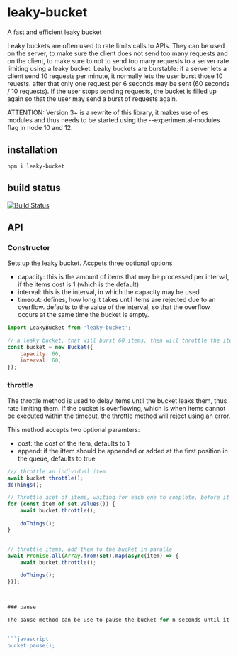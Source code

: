 # leaky-bucket

A fast and efficient leaky bucket

Leaky buckets are often used to rate limits calls to APIs. They can be used on the server, to make sure 
the client does not send too many requests and on the client, to make sure to not to send too many
requests to a server rate limiting using a leaky bucket. Leaky buckets are burstable: if a server lets a
client send 10 requests per minute, it normally lets the user burst those 10 reuests. after that only one
request per 6 seconds may be sent (60 seconds / 10 requests). If the user stops sending requests, the bucket 
is filled up again so that the user may send a burst of requests again.


ATTENTION: Version 3+ is a rewrite of this library, it makes use of es modules and thus needs to be started using the --experimental-modules flag in node 10 and 12.

## installation

    npm i leaky-bucket

## build status

[![Build Status](https://travis-ci.org/eventEmitter/leaky-bucket.png?branch=master)](https://travis-ci.org/eventEmitter/leaky-bucket)


## API

### Constructor


Sets up the leaky bucket. Accpets three optional options

- capacity: this is the amount of items that may be processed per interval, if the items cost is 1 (which is the default)
- interval: this is the interval, in which the capacity may be used
- timeout: defines, how long it takes until items are rejected due to an overflow. defaults to the value of the interval, so that the overflow occurs at the same time the bucket is empty.


```javascript
import LeakyBucket from 'leaky-bucket';

// a leaky bucket, that will burst 60 items, then will throttle the items to one per seond
const bucket = new Bucket({
    capacity: 60,
    interval: 60,
});
```


### throttle

The throttle method is used to delay items until the bucket leaks them, thus rate limiting them. If the bucket is overflowing, which is when items cannot be executed within the timeout, the throttle method will reject using an error.

This method accepts two optional paramters:

- cost: the cost of the item, defaults to 1
- append: if the ittem should be appended or added at the first position in the queue, defaults to true

```javascript
/// throttle an individual item
await bucket.throttle();
doThings();

// Throttle aset of items, waiting for each one to complete, before it's added to the bucket
for (const item of set.values()) {
    await bucket.throttle();

    doThings();
}


// throttle items, add them to the bucket in paralle
await Promise.all(Array.from(set).map(async(item) => {
    await bucket.throttle();

    doThings();
}));



### pause

The pause method can be use to pause the bucket for n seconds until it is allwed to resume.


```javascript
bucket.pause();

````